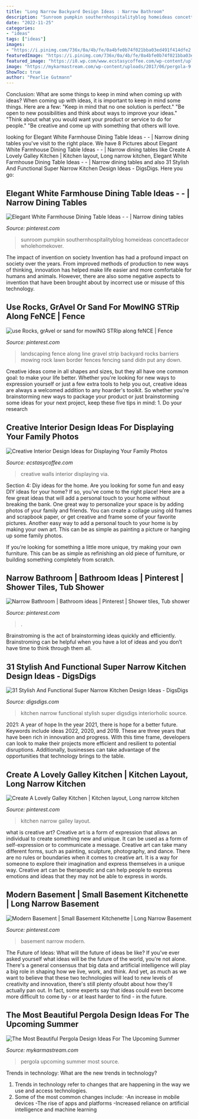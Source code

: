 ```yaml
---
title: "Long Narrow Backyard Design Ideas : Narrow Bathroom"
description: "Sunroom pumpkin southernhospitalityblog homeideas concettadecor wholehomekover"
date: "2022-11-25"
categories:
- "ideas"
tags: ["ideas"]
images:
- "https://i.pinimg.com/736x/0a/4b/fe/0a4bfe0b74f021bba03ed491f414dfe2.jpg"
featuredImage: "https://i.pinimg.com/736x/0a/4b/fe/0a4bfe0b74f021bba03ed491f414dfe2.jpg"
featured_image: "https://i0.wp.com/www.ecstasycoffee.com/wp-content/uploads/2014/12/263.jpg"
image: "https://mykarmastream.com/wp-content/uploads/2017/06/pergola-9.jpg"
ShowToc: true
author: "Pearlie Gutmann"
---
```



Conclusion: What are some things to keep in mind when coming up with ideas?
When coming up with ideas, it is important to keep in mind some things. Here are a few:
"Keep in mind that no one solution is perfect."
"Be open to new possibilities and think about ways to improve your ideas."
"Think about what you would want your product or service to do for people."
"Be creative and come up with something that others will love.

	

		
looking for Elegant White Farmhouse Dining Table Ideas - - | Narrow dining tables you've visit to the right place. We have 8 Pictures about Elegant White Farmhouse Dining Table Ideas - - | Narrow dining tables like Create A Lovely Galley Kitchen | Kitchen layout, Long narrow kitchen, Elegant White Farmhouse Dining Table Ideas - - | Narrow dining tables and also 31 Stylish And Functional Super Narrow Kitchen Design Ideas - DigsDigs. Here you go:
		
    
## Elegant White Farmhouse Dining Table Ideas - - | Narrow Dining Tables

<img loading=lazy src="https://i.pinimg.com/736x/f7/49/b8/f749b838aa330c2dffba251bb80cecb4.jpg" onerror="this.onerror=null;this.src='https://tse2.mm.bing.net/th?id=OIP.SCwMOtUMuYqF6uYK1qOrpAHaJ3&amp;pid=15.1';" alt="Elegant White Farmhouse Dining Table Ideas - - | Narrow dining tables">

_Source: pinterest.com_

>sunroom pumpkin southernhospitalityblog homeideas concettadecor wholehomekover. 

	

The impact of invention on society
Invention has had a profound impact on society over the years. From improved methods of production to new ways of thinking, innovation has helped make life easier and more comfortable for humans and animals. However, there are also some negative aspects to invention that have been brought about by incorrect use or misuse of this technology.

    
## Use Rocks, GrAvel Or Sand For MowING STRip Along FeNCE | Fence

<img loading=lazy src="https://i.pinimg.com/736x/7e/d5/ff/7ed5ffab2f0c21ffcd6a1cfd8adbed95--backyard-landscaping-backyard-ideas.jpg" onerror="this.onerror=null;this.src='https://tse4.mm.bing.net/th?id=OIP.cTyuGQj3hyAkw40ypdfjQgHaJ3&amp;pid=15.1';" alt="use Rocks, grAvel or sand for mowING STRip along feNCE | Fence">

_Source: pinterest.com_

>landscaping fence along line gravel strip backyard rocks barriers mowing rock lawn border fences fencing sand didn put any down. 

	

Creative ideas come in all shapes and sizes, but they all have one common goal: to make your life better. Whether you're looking for new ways to expression yourself or just a few extra tools to help you out, creative ideas are always a welcomed addition to any hoarder's toolkit. So whether you're brainstorming new ways to package your product or just brainstorming some ideas for your next project, keep these five tips in mind: 1. Do your research

    
## Creative Interior Design Ideas For Displaying Your Family Photos

<img loading=lazy src="https://i0.wp.com/www.ecstasycoffee.com/wp-content/uploads/2014/12/263.jpg" onerror="this.onerror=null;this.src='https://tse1.mm.bing.net/th?id=OIP.qP_1f2CN3Nuky1FkAiKc0wHaLJ&amp;pid=15.1';" alt="Creative Interior Design Ideas for Displaying Your Family Photos">

_Source: ecstasycoffee.com_

>creative walls interior displaying via. 

	

Section 4: Diy ideas for the home.
Are you looking for some fun and easy DIY ideas for your home? If so, you’ve come to the right place! Here are a few great ideas that will add a personal touch to your home without breaking the bank.
One great way to personalize your space is by adding photos of your family and friends. You can create a collage using old frames and scrapbook paper, or get creative and frame some of your favorite pictures. Another easy way to add a personal touch to your home is by making your own art. This can be as simple as painting a picture or hanging up some family photos.

If you’re looking for something a little more unique, try making your own furniture. This can be as simple as refinishing an old piece of furniture, or building something completely from scratch.

    
## Narrow Bathroom | Bathroom Ideas | Pinterest | Shower Tiles, Tub Shower

<img loading=lazy src="https://s-media-cache-ak0.pinimg.com/736x/29/23/dc/2923dcecb5e94dbb7e077dacd770e18c.jpg" onerror="this.onerror=null;this.src='https://tse3.mm.bing.net/th?id=OIP.PvNCNB2pAZJ9l9zjfeeoxAHaJ6&amp;pid=15.1';" alt="Narrow Bathroom | Bathroom ideas | Pinterest | Shower tiles, Tub shower">

_Source: pinterest.com_

>. 

	

Brainstroming is the act of brainstorming ideas quickly and efficiently. Brainstroming can be helpful when you have a lot of ideas and you don’t have time to think through them all.

    
## 31 Stylish And Functional Super Narrow Kitchen Design Ideas - DigsDigs

<img loading=lazy src="http://www.digsdigs.com/photos/stylish-and-functional-narrow-kitchen-design-ideas-13-554x739.jpg" onerror="this.onerror=null;this.src='https://tse2.mm.bing.net/th?id=OIP.9JG__Da9odZR8WePSGb_AgHaJ4&amp;pid=15.1';" alt="31 Stylish And Functional Super Narrow Kitchen Design Ideas - DigsDigs">

_Source: digsdigs.com_

>kitchen narrow functional stylish super digsdigs interiorholic source. 

	

2021: A year of hope
In the year 2021, there is hope for a better future. Keywords include ideas 2022, 2020, and 2019. These are three years that have been rich in innovation and progress. With this time frame, developers can look to make their projects more efficient and resilient to potential disruptions. Additionally, businesses can take advantage of the opportunities that technology brings to the table.

    
## Create A Lovely Galley Kitchen | Kitchen Layout, Long Narrow Kitchen

<img loading=lazy src="https://i.pinimg.com/736x/0a/4b/fe/0a4bfe0b74f021bba03ed491f414dfe2.jpg" onerror="this.onerror=null;this.src='https://tse3.mm.bing.net/th?id=OIP.-U_9n78Nbrs7HNMWnvfIEgAAAA&amp;pid=15.1';" alt="Create A Lovely Galley Kitchen | Kitchen layout, Long narrow kitchen">

_Source: pinterest.com_

>kitchen narrow galley layout. 

	

what is creative art?
Creative art is a form of expression that allows an individual to create something new and unique. It can be used as a form of self-expression or to communicate a message. Creative art can take many different forms, such as painting, sculpture, photography, and dance.
There are no rules or boundaries when it comes to creative art. It is a way for someone to explore their imagination and express themselves in a unique way. Creative art can be therapeutic and can help people to express emotions and ideas that they may not be able to express in words.

    
## Modern Basement | Small Basement Kitchenette | Long Narrow Basement

<img loading=lazy src="https://i.pinimg.com/736x/3d/6e/75/3d6e75b5dec7bfd99ed48c33ed7207c4.jpg" onerror="this.onerror=null;this.src='https://tse3.mm.bing.net/th?id=OIP.TRqyo8CHBHEVLMUR1cS9dQHaJ3&amp;pid=15.1';" alt="Modern Basement | Small Basement Kitchenette | Long Narrow Basement">

_Source: pinterest.com_

>basement narrow modern. 

	

The Future of Ideas: What will the future of ideas be like?
If you've ever asked yourself what ideas will be the future of the world, you're not alone. There's a general consensus that big data and artificial intelligence will play a big role in shaping how we live, work, and think. And yet, as much as we want to believe that these two technologies will lead to new levels of creativity and innovation, there's still plenty ofoubt about how they'll actually pan out. In fact, some experts say that ideas could even become more difficult to come by - or at least harder to find - in the future.

    
## The Most Beautiful Pergola Design Ideas For The Upcoming Summer

<img loading=lazy src="https://mykarmastream.com/wp-content/uploads/2017/06/pergola-9.jpg" onerror="this.onerror=null;this.src='https://tse3.mm.bing.net/th?id=OIP.JOVGOdRfBCvJDHWfuUO3IQHaKW&amp;pid=15.1';" alt="The Most Beautiful Pergola Design Ideas For The Upcoming Summer">

_Source: mykarmastream.com_

>pergola upcoming summer most source. 

	

Trends in technology: What are the new trends in technology?
1. Trends in technology refer to changes that are happening in the way we use and access technologies. 
2. Some of the most common changes include: 
-An increase in mobile devices 
-The rise of apps and platforms 
-Increased reliance on artificial intelligence and machine learning 

